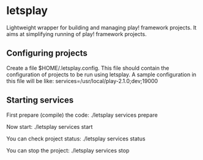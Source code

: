 # letsplay

Lightweight wrapper for building and managing play! framework projects. It aims at simplifying running of play! framework projects.


## Configuring projects

Create a file $HOME/.letsplay.config. This file should contain the configuration of projects to be run using letsplay.
A sample configuration in this file will be like:
    services=/usr/local/play-2.1.0;dev;19000


## Starting services

First prepare (compile) the code:
    ./letsplay services prepare

Now start:
    ./letsplay services start

You can check project status:
    ./letsplay services status

You can stop the project:
    ./letsplay services stop
